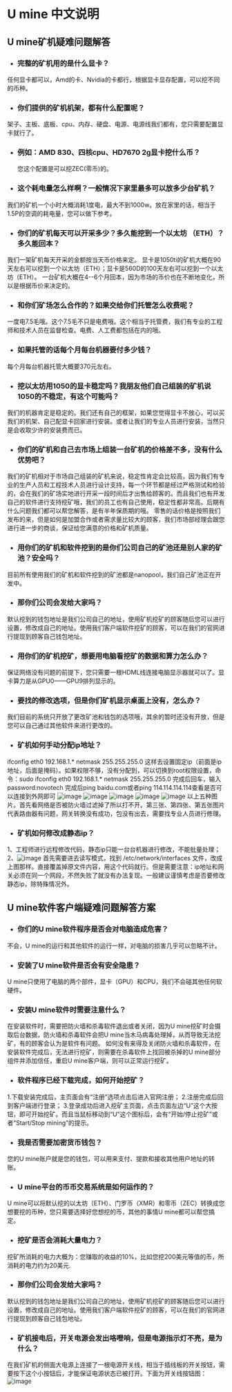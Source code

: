 # U mine 中文说明
## U mine矿机疑难问题解答
* ###  完整的矿机用的是什么显卡？
 任何显卡都可以，Amd的卡、Nvidia的卡都行，根据显卡显存配置，可以挖不同的币种。
* ### 你们提供的矿机机架，都有什么配置呢？
 架子、主板、底板、cpu、内存、硬盘、电源、电源线我们都有，您只需要配置显卡就行了。
* ### 例如：AMD 830、四核cpu、HD7670 2g显卡挖什么币？
  您这个配置是可以挖ZEC(零币)的。
* ### 这个耗电量怎么样啊？一般情况下家里最多可以放多少台矿机？
 我们的矿机一个小时大概消耗1度电，最大不到1000w。放在家里的话，相当于1.5P的空调的耗电量，您可以做下参考。
* ### 你们的矿机每天可以开采多少？多久能挖到一个以太坊 （ETH）？多久能回本？
 我们一架矿机每天开采的金额按当天币价格来定。
 显卡是1050ti的矿机大概在90天左右可以挖到一个以太坊（ETH）；显卡是560D的100天左右可以挖到一个以太坊（ETH）。
 一台矿机大概在4--6个月回本，因为市场的币价也在不断地变化，所以是根据币价来决定的。
* ### 和你们矿场怎么合作的？如果交给你们托管怎么收费呢？
 一度电7.5毛哦。这个7.5毛不只是电费哦。这个相当于托管费，我们有专业的工程师和技术人员在监督检查。电费、人工费都包括在内的哦。
* ### 如果托管的话每个月每台机器要付多少钱？
 每个月每台机器托管大概要370元左右。
* ### 挖以太坊用1050的显卡稳定吗？我朋友他们自己组装的矿机说1050的不稳定，有这个可能吗？
我们的机器肯定是稳定的。我们还有自己的框架，如果您觉得显卡不放心，可以买我们的机架、自己配显卡回家进行安装。或者让我们的专业人员进行安装，当然只是会收取少许的安装费而已。
* ### 你们的矿机和自己去市场上组装一台矿机的价格差不多，没有什么优势吧？
我们的矿机相对于市场自己组装的矿机来说，稳定性肯定会比较高，因为我们有专业的生产人员和工程技术人员进行设计支持，每一个环节都是经过严格测试和检验的，会在我们的矿场实地进行开采一段时间后才出售给顾客的。而且我们也有开发自己的软件进行支持挖矿哦，我们的员工也有自己使用，稳定性都非常高。后期有什么问题我们都可以帮您解答，是有半年保质期的哦。
 零售的话价格是按照我们发布的来，但是如何是加盟合作或者需求量比较大的顾客，我们市场部经理会跟您进行进一步的商谈，保证给您满意的价格和矿机质量。
* ### 用你们的矿机和软件挖到的是你们公司自己的矿池还是别人家的矿池？安全吗？
 目前所有使用我们的矿机和软件挖到的矿池都是nanopool，我们自己矿池正在开发中。
* ### 那你们公司会发给大家吗？
 默认挖到的钱包地址是我们公司自己的地址，使用矿机挖矿的顾客随后您可以进行设置，修改成自己的地址。使用我们客户端软件挖矿的顾客，可以在我们的官网进行提现到顾客自己钱包地址。
* ### 用你们的矿机挖矿，想要用电脑看挖矿的数据和算力怎么办？
 保证网络没有问题的前提下，您只需要一根HDML线连接电脑显示器就可以了。显卡算力是从GPU0——GPU9排列显示的。
* ### 要找的修改选项，但是你们矿机显示桌面上没有，怎么办？
 我们目前的系统只开放了更改矿池和钱包的选项哦，其余的暂时还没有开放，但是您可以自己通过其他软件来进行更改的。
* ### 矿机如何手动分配ip地址？
 ifconfig eth0 192.168.1.* netmask 255.255.255.0 这样去设置固定ip（前面是ip地址，后面是掩码）。如果权限不够，没有分配到，可以切换到root权限设置，命令：sudo ifconfig eth0 192.168.1.* netmask 255.255.255.0
 完成后回车，输入password:novotech
 完成后ping baidu.com或者ping 114.114.114.114查看是否可以连接到外网即可
![image](https://note.youdao.com/yws/public/resource/0436bbda10f59fccd4b6d60ac194bb56/xmlnote/C1C09C6B987D45A4A32652829A2C7D2E/435)
![image](https://note.youdao.com/yws/public/resource/0436bbda10f59fccd4b6d60ac194bb56/xmlnote/6C1AC1333FFA4928839A12459EB7ACEB/437)
![image](https://note.youdao.com/yws/public/resource/0436bbda10f59fccd4b6d60ac194bb56/xmlnote/61CF8F353DB643D48B50A4BBC9761595/439)
![image](https://note.youdao.com/yws/public/resource/0436bbda10f59fccd4b6d60ac194bb56/xmlnote/43B137790AAF46619C53451C2BBC1C3B/441)
![image](https://note.youdao.com/yws/public/resource/0436bbda10f59fccd4b6d60ac194bb56/xmlnote/7C6F112752674115B1B97BED14B91B10/465)
 以上五种图片。首先看网络是否被防火墙过滤掉了所以打不开。第三张、第四张、第五张图片代表路由器有问题，网关转换没有成功，包没有出去，需要找专业人员进行修理。
 * ### 矿机如何修改成静态ip？
1、工程师进行远程修改代码，静态ip只能一台台机器进行修改，不能批量处理；
2、![image](https://note.youdao.com/yws/public/resource/0436bbda10f59fccd4b6d60ac194bb56/xmlnote/6F43017AE99B4E24A02423DAD16EF6BE/485)
首先需要进去读写模式，找到 /etc/network/interfaces 文件，改成上图那样。直接覆盖掉原文件内容，用这个代码就行。但是需要注意：ip地址和网关必须在同一个网段，不然失败了就没有办法复现。一般建议谨慎考虑是否要修改静态ip，除特殊情况外。
 
## U mine软件客户端疑难问题解答方案
* ### 你们的U mine软件程序是否会对电脑造成危害？
 不会，U mine的运行和其他软件的运行一样，对电脑的损害几乎可以忽略不计。
* ### 安装了U mine软件是否会有安全隐患？
 U mine只使用了电脑的两个部件，显卡（GPU）和CPU，我们不会碰其他任何软硬件。
* ### 安装U mine软件时需要注意什么？
 在安装软件时，需要把防火墙和杀毒软件退出或者关闭，因为U mine挖矿时会摄取后台数据，防火墙和杀毒软件会把U mine当木马病毒处理掉，从而导致无法挖矿，有的顾客会认为是软件有问题。
 如何没有来得及关闭防火墙和杀毒软件，在安装软件完成后，无法进行挖矿，则需要在杀毒软件上找回被杀掉的U mine部分组件并添加信任，重启U mine客户端，则可以正常运行挖矿。
* ### 软件程序已经下载完成，如何开始挖矿？
 1.下载安装完成后，主页面会有“注册”选项点击后进入官网注册；
 2.注册完成后回到客户端进行登录；
 3.登录成功后进入挖矿主页面，点击页面左边“U”这个大按钮，即可开始挖矿。而且当鼠标移动到“U”这个图标后，会有“开始/停止挖矿”或者“Start/Stop mining”的提示。
* ### 我是否需要加密货币钱包？
 您的U mine账户就是您的钱包，可以用来支付、提款和接收其他用户地址的转账。
* ### U mine平台的币币交易系统是如何运作的？
 U mine可以将默认挖的以太坊（ETH）、门罗币（XMR）和零币（ZEC）转换成您想要挖的币种，您只需要选择好您想挖的币，其他的事情U mine都可以帮您搞定。
* ### 挖矿是否会消耗大量电力？
 挖矿所消耗的电力大概为：您赚取的收益的10%，比如您挖200美元等值的币，所消耗的电力约为20美元.
* ### 那你们公司会发给大家吗？
 默认挖到的钱包地址是我们公司自己的地址，使用矿机挖矿的顾客随后您可以进行设置，修改成自己的地址。使用我们客户端软件挖矿的顾客，可以在我们的官网进行提现到顾客自己钱包地址。
* ### 矿机接电后，开关电源会发出咯噔响，但是电源指示灯不亮，是为什么？
在我们矿机的侧面大电源上连接了一根电源开关线，相当于插线板的开关按钮，需要按下这个小按钮后，才能保证电源状态已被打开。下面为开关线按钮图：![image](https://note.youdao.com/yws/public/resource/0436bbda10f59fccd4b6d60ac194bb56/xmlnote/9FF50708E8B44EC8A7FEB0F99F7718A1/531)

